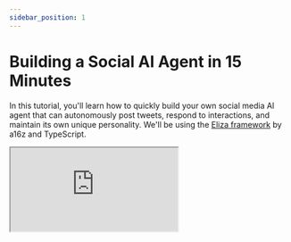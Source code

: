 ```yaml
---
sidebar_position: 1
---
```


# Building a Social AI Agent in 15 Minutes

In this tutorial, you'll learn how to quickly build your own social media AI agent that can autonomously post tweets, respond to interactions, and maintain its own unique personality. We'll be using the [Eliza framework](https://ai16z.github.io/eliza/) by a16z and TypeScript.

<div className="responsive-iframe">
  <iframe
    src="https://www.youtube.com/embed/6PZVwNTl5hI?si=0zB3OvYU4KiRQTxI"
    title="YouTube video player"
    allow="accelerometer; autoplay; clipboard-write; encrypted-media; gyroscope; picture-in-picture"
    allowFullScreen
  />
</div>

Video: https://youtu.be/6PZVwNTl5hI?si=0zB3OvYU4KiRQTxI

## Prerequisites

- Basic TypeScript knowledge
- Twitter Developer account
- (Optional) Anthropic API key

## Project Setup

1. Clone the Eliza repo and check out the latest version:

   ```bash
   git clone https://github.com/elizaOS/eliza.git
   cd eliza
   git checkout <latest-tag>
   ```

2. Install dependencies:

   ```bash
   pnpm install
   pnpm build
   ```

## Environment Variables

1. Copy `.env.example` to `.env`:

   ```bash
   cp .env.example .env
   ```

2. Open `.env` and set your Twitter credentials. You can use username/password or cookies.

3. (Optional) Set your Anthropic API key for the Claude model.

4. For Gaia, set:

   ```
   MODEL_LLM_API_URL=https://modelserverurl/
   MODEL_EMBEDDING_MODEL=embeddingmodel
   MODEL_EMBEDDING_ENABLED=true
   ```

## Customizing Your Character

1. Create `agent/mainCharacter.ts`:

   ```typescript
   import { DefaultCharacter } from './defaultCharacter';
   import { clients } from '../globalClients';

   export const mainCharacter = {
     ...DefaultCharacter,
     clients: { twitter: clients.twitter },
     modelProvider: modelProviders.anthropic,
   };
   ```

2. Extend the character by overriding properties like `name`, `bio`, `systemPrompt` etc.

3. In `src/index.ts`, import `mainCharacter` and replace instances of `DefaultCharacter` with it.

## Running the Agent

1. Run `pnpm start`

2. The agent will post a tweet and start listening for replies. Test it out by replying to the tweet.

## Gaia Model Setup

1. In `mainCharacter.ts`, change the model provider:

   ```typescript
   modelProvider: modelProviders.gaiaNet;
   ```

2. Customize the `systemPrompt` and `bio` for the new personality.

3. Delete the SQLite DB at `data/sqlite.db` to reset tweet history.

4. Run `pnpm start` again to see the updated agent in action!

## Next Steps

- Try integrating other extensions like databases, Discord, Telegram
- Add on-chain capabilities with EVM, Solana, StarkNet adapters
- Chat with your agent directly in the terminal

## Resources

- [Code Repo](https://github.com/dabit3/ai-agent-cognitivedriftt)
- [Eliza Docs](https://ai16z.github.io/eliza/)
- [Example Character File](https://github.com/ai16z/characterfile/blob/main/examples/example.character.json)
- [Default Character](https://github.com/elizaOS/eliza/blob/8f4e2643dcb1a5aafb25267e80d22e7e12fd044a/packages/core/src/defaultCharacter.ts#L4)
- [Environment Variables](https://gist.github.com/dabit3/7602e97f3abe0a93bdd84dc250f23021)
